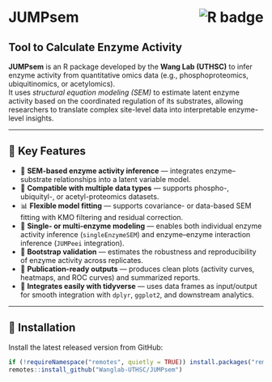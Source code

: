 # JUMPsem <img src="https://img.shields.io/badge/R-Package-blue.svg" alt="R badge" align="right"/>

## Tool to Calculate Enzyme Activity

**JUMPsem** is an R package developed by the **Wang Lab (UTHSC)** to infer enzyme activity from quantitative omics data (e.g., phosphoproteomics, ubiquitinomics, or acetylomics).  
It uses *structural equation modeling (SEM)* to estimate latent enzyme activity based on the coordinated regulation of its substrates, allowing researchers to translate complex site-level data into interpretable enzyme-level insights.

---

## 🚀 Key Features

- 🔬 **SEM-based enzyme activity inference** — integrates enzyme–substrate relationships into a latent variable model.
- 🧩 **Compatible with multiple data types** — supports phospho-, ubiquityl-, or acetyl-proteomics datasets.
- 📊 **Flexible model fitting** — supports covariance- or data-based SEM fitting with KMO filtering and residual correction.
- 🧠 **Single- or multi-enzyme modeling** — enables both individual enzyme activity inference (`singleEnzymeSEM`) and enzyme–enzyme interaction inference (`JUMPeei` integration).
- 🔁 **Bootstrap validation** — estimates the robustness and reproducibility of enzyme activity across replicates.
- 🎨 **Publication-ready outputs** — produces clean plots (activity curves, heatmaps, and ROC curves) and summarized reports.
- 🧱 **Integrates easily with tidyverse** — uses data frames as input/output for smooth integration with `dplyr`, `ggplot2`, and downstream analytics.

---

## 🧭 Installation

Install the latest released version from GitHub:

```r
if (!requireNamespace("remotes", quietly = TRUE)) install.packages("remotes")
remotes::install_github("Wanglab-UTHSC/JUMPsem")
